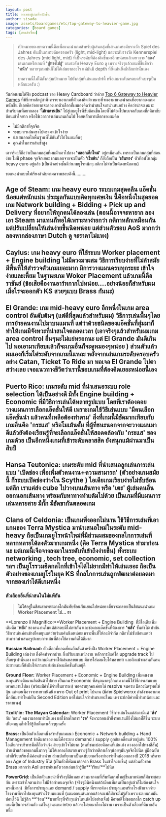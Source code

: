 ```yaml
---
layout: post
title: หนทางสู่เกมที่หนักขึ้น
author: sisada
image: assets/boardgames/etc/top-gateway-to-heavier-game.jpg
categories: [board games]
tags: [กบเล่าเรื่อง]
---
```


> เป้าหมายของบทความนี้คือเพื่อแนะนำเกมสำหรับผู้เล่นกลุ่มที่ผ่านเกมระดับรางวัล Spiel des Jahres อันเป็นเกมระดับครอบครัว (light, mid-light) และระดับรางวัล Kennerspiel des Jahres (mid light, mid) ที่เป็นระดับที่ต้องคิดขึ้นมาอีกหน่อยแล้วอยากจะ **'ลอง'** เล่นเกมหรือเกมที่ **'ปูทางไปสู่'** เกมระดับ Heavy Euro ดู เพราะจริงๆแล้วเกมที่ขึ้นชื่อว่า **'หนัก'** หลายๆเกมมันก็ไม่ได้เล่นยากอะไร แค่มันมี depth ที่ยิ่งเล่นยิ่งล้ำลึกเท่านั้นเอง
> 
> บทความนี้ไม่ได้ตั้งกลุ่มเป้าหมาย ไปยังกลุ่มที่เล่นเกมปาร์ตี้ หรือเกมระดับครอบครัวเบาๆเป็นหลักนะครับ :)


วันก่อนผมได้ฟัง podcast ของ Heavy Cardboard ว่าด้วย [Top 6 Gateway to Heavier Games](https://youtu.be/rN4wdP31r7A) ที่พิธีกรหลักคู่สามี-ภรรยาเอาเกมที่ตัวเองคิดว่าเหมาะที่จะเอามาแนะนำคนที่อยากลองเกมหนักขึ้น ก็เลยคิดว่าอยากจะลองเอาตัวเลือกที่ผมเองคิดว่าน่าสนใจมานำเสนอบ้าง คิดว่าน่าจะเหมาะสำหรับคนที่อยากลอง **'ไต่เพดานบิน'** ไปสู่เกมยูโรที่ซับซ้อนขึ้นโดยที่ไม่ต้องไปพบเจอกับเกมที่กติกาซับซ้อนเข้าใจยาก หรือใช้เวลาการเล่นนานเกินไป โดยหลักการเลือกของผมคือ
* ไม่มีกติกาที่จุกจิก
* ระบบการเล่นตรงไปตรงมาเข้าใจง่าย
* นำเสนอกลไกพื้นฐานที่ใช้กันทั่วไปในเกมอื่นๆ
* คุณค่าในการเล่นซ้ำสูง


เอาจริงๆก็ถือว่าเป็นเกมกลุ่มที่ผมมักเอาไปกาง **'หลอกเด็กใหม่'** อยู่เหมือนกัน เพราะเป็นเกมกลุ่มที่สอนง่าย ไม่มี phase จุกจิกเยอะ เกมนอกจากจะเป็นตัว **'เริ่มต้น'** ก็ยังถือเป็น **'เส้นทาง'** ตัวท๊อปในกลุ่ม heavy euro อยู่แล้ว (เป็นตัวอย่างชั้นดีว่าเกมยูโรหนักๆ กติกาไม่จำเป็นต้องหนักตาม)

ขอแนะนำแบบไม่เรียงลำดับตามความชอบดังนี้.........


**Age of Steam:** เกม heavy euro ระบบเกมสุดคลีน แอ๊คชั่นน้อยแต่หนักแน่น ประมูลกันแบบคิดทุกเศษเงิน นี้คือหนึ่งในสุดยอดเกม Network building + Bidding + Pick up and Delivery ที่อยากให้ทุกคนได้ลองเล่น (ตอนนี้อาจจะหายาก ลองเอา **Steam** มาแทนก็พอได้เพราะหาง่ายกว่า กติกาหลักเหมือนกันแต่ปรับเปลี่ยนให้เล่นง่ายขึ้นนิดหน่อย แต่ส่วนตัวชอบ AoS มากกว่า ลองหากล่องภาษา Dutch ดู จะราคาไม่แพง)
---

**Caylus:** เกม heavy euro ที่ใช้ระบบ Worker placement + Engine building ไม่มีดวงมาผสม วิธีการเรียบง่ายที่ไม่ล้าสมัย มีพื้นที่ให้สำรวจตัวเกมเยอะมาก มีการวางแผนครบทุกระยะ เข้าใจง่ายและเหี้ยม ในฐานะเกม Woker Placement แล้วเกมนี้คือราชันย์ (ข้อเสียคืองานอาร์ทกากไปหน่อย....อย่างน้อยก็สำหรับผม เมื่อไรจะออกตัว KS สวยๆแบบ Brass กันนะ)
---

**El Grande:** เกม mid-heavy euro อีกหนึ่งในเกม area control อันดับต้นๆ (แต่ดีที่สุดแล้วสำหรับผม) วิธีการเล่นพื้นๆโดยการย้ายคนงานไปมาบนแผนที่ แต่ว่าด้วยชนิดของแอ๊คชั่นที่สุ่มมาก็ทำให้เกมมีจังหวะที่น่าสนใจตลอดเวลา (เอาจริงๆแล้วสำหรับผมเกม area control อื่นๆนะไม่แย่หรอกนะ แต่ El Grande มันดีเกินไป พอเอามาเทียบแล้วก็จะเกมอื่นก็จะดูหมองๆหน่อย ) ส่วนตัวแล้วผมเองก็เริ่มไต่ระดับจากเกมนี้แหละ หลังจากเล่นเกมระดับครอบครัวอย่าง Catan, Ticket To Ride มา พอเจอ El Grande ไปตาสว่างเลย เจอแนวทางชีวิตว่าเรานี้ชอบเกมที่ต้องคิดเยอะหน่อยนี้เอง
---

**Puerto Rico:** เกมระดับ mid ที่นำเสนอระบบ role selection ได้เป็นอย่างดี มีทั้ง Engine building + Economic ที่มีวิธีการเล่นได้หลายรูปแบบ โดยที่เราต้องคอยวางแผนการเลือกแอ๊คชั่นให้ดี เพราะเกมใช้วิธีเล่นแบบ **'มีคนเลือกแอ๊คชั่นนำ แล้วคนที่เหลือต้องทำตาม'** สิ่งที่เกมนี้มีชัดมากเทียบกับเกมอื่นคือ **'กระแส'** หรือโมเม้นตั้ม ที่ผู้ที่ชนะนอกจากจะวางแผนมาดีแล้วยังต้องเรียนรู้ที่จะเลือกแอ๊คชั่นให้สอดคล้องกับ **'กระแส'** ของเกมด้วย เป็นอีกหนึ่งเกมที่เข้าระดับคลาสสิค ยังสนุกแม้ผ่านมาเป็นสิบปี
---

**Hansa Teutonica:** เกมระดับ mid ที่นำเสนอลูกเล่นการเล่นแบบ **'เปิดช่อง เพื่อเพิ่มตัวคนงาน+ความสามารถ'** (ตัวอย่างเกมสมัยนี้ ก็ระบบเปิดช่องว่างใน Scythe ) ไอเดียเกมเรียบง่ายไม่ซับซ้อนแต่ลึก เราแค่ส่ง cube ไปวางบนเส้นทาง หรือ **'เตะ'** ผู้เล่นคนอื่นออกนอกเส้นทาง พร้อมกับหาทางทำแต้มไปด้วย เป็นเกมที่มีแผนการเล่นหลายสาย มีกั๊ก มีขัดขากันตลอดเกม
---

**Clans of Celdonia:** เป็นเกมพึ่งออกไม่นาน ใช้วิธีการเล่นที่เอาแกนของ Terra Mystica มานำเสนอใหม่ในระดับ mid-heavy ถือเป็นเกมยูโรหน้าใหม่ที่มีส่วนผสมของกลไกการเล่นที่หลากหลายได้ลงตัวมากเกมหนึ่ง (คือ Terra Mystica ทำมาก่อนนะ แต่เกมนี้เจือจางลงมาในระดับที่เข้าถึงง่ายขึ้น) ทั้งระบบ networking , tech tree, economic, set collection ฯลฯ เป็นยูโรรวมฮิตกลไกที่เข้าใจได้ไม่ยากมีท่าให้เล่นเยอะ ถือเป็นตัวอย่างของเกมยูโรในยุค KS ที่กลไกการเล่นถูกพัฒนาต่อยอดมาจากของเก่าได้ดีเกมหนึ่ง
---


### ตัวเลือกอื่นที่น่าสนในไม่แพ้กัน

 
> **ไม่ได้อยู่ในลิสแรกเพราะกลไกมันทับซ้อนกันเยอะไปหน่อย เดี๋ยวจะกลายเป็นลิสแนะนำเกม Worker Placement ไป... ฮา**




**Lorenzo il Magnifico:**Worker Placement + Engine Building  ที่มีไอเดียเพิ่มเติมคือ **'พลัง'** ของคนงานในแต่ล่ะรอบมีไม่เท่ากัน และช่องลงแอ๊คชั่นที่ต้องการ **'พลัง'** ขั้นต่ำไม่เท่ากัน วิธีการเล่นค่อนข้างยืดหยุนแต่ว่าแร้นแค้นนิดหน่อยเพราะพื้นที่ให้ลงมีจำกัด กติกาไม่ซับซ้อนแต่ว่าสามารถนำเสนอรูปแบบการเล่นที่ต้องใช้ความคิดได้ดีมาก

**Russian Railroad:** ตัวเลือกที่ยอดเยี่ยมอีกอันสำหรับฝั่ง Worker Placement + Engine Building เล่นง่าย กึ่งคิดท่าจากบ้าน กึ่งปรับแผนหน้างาน หลักการมีแค่ไล่ upgrade track ไปเรื่อยๆเท่านั้นเอง แต่ว่าเกมมีแทรคให้เล่นหลายแบบ มีการใส่คอมโบได้หลายท่า และถึงแม้จะเล่นกันคนล่ะสายเกมก็ยังบีบให้เรามาแย่งกันช่องแอ๊คชั่นกันอยู่ดี


**Ground Floor:** Worker Placement + Economic + Engine Building เพิ่มคนงาน ลงทุนสร้างตึกมาผลิตสินค้าไปขาย เป็นเกม Economic ที่สนุกมากๆอีกเกม เกมนี้ใช้วิธีการเล่นแบบเอาคนงานไปลง (พร้อมมีค่าใช้จ่ายในการลง) พอครบทุกคนค่อยไล่ resolve จนครบ มีดวงนิดๆพอให้ลุ้น แต่ตอนนี้อาจจะหายากนิดนึงเพราะ Out of print ไปนาน (มีค่าย Spielworxx กำลังจะเอาเกมนี้กลับมาทำใหม่เป็น Second Edition แต่ไม่แน่ใจว่าทำมาเยอะไหม เพราะปกติค่ายนี้ทำมาน้อยและราคาแพง)


**Tzolk'in: The Mayan Calendar:** Worker Placement วิธีการเล่นในแต่ล่ะตามีแค่ **'ส่ง'** กับ 'ถอน' คนงานออกเท่านั้นเอง แต่ใช้กลไกการ **'รอ'** จังหวะถอนตัวยิ่งรอนานก็ยิ่งได้ผลที่ดีขึ้น ระบบเฟืองหมุนก็ทำให้รู้สึกตื่นตาเล็กๆทุกครั้ง

**Brass:** เป็นอีกตัวเลือกหนึ่งสำหรับเกมแนว Economic + Network building + Hand Management ข้อดีมากของเกมนี้คือระบบ demand / supply ถูกขับเคลื่อนด้วยผู้เล่น 100% ไอเดียการบริหารมือก็ถือว่าเจ๋ง ง่ายๆเข้าใจไม่ยาก (คนที่ชนะบ่อยคือคนที่เล่นเก่ง ดวงออกไปทางสีสัน) ส่วนตัวแล้วชอบเกมนี้มากๆ ไม่ได้เอาลงลิสแรกเพราะรู้สึกว่ากติกาเล็กๆน้อยๆมันจุกจิกไปนิด คู่มือฉบับเก่าก็เรียบเรียงได้ค่อนข้างห่วย ส่วนปกที่ยกมาเป็นฉบับยกเครื่องทำอาร์ทใหม่ออกกลางปี 2018 หรือจะลอง Age of Industry ก็ได้ (เป็นตัวที่พัฒนาต่อจาก Brass ในเข้าใจง่ายขึ้น) แต่ส่วนตัวชอบ Brass มากกว่า AoI เพราะอันหลังเวลาเล่นแล้วรู้สึก**'เรียบ'**ไปนิด

**PowerGrid:** เป็นอีกตัวแนะนำที่จริงๆก็ดีแหละ ส่วนมากคนที่เริ่มหัดเกมใหญ่ขึ้นมาหน่อยก็มักจะชอบกัน เพราะเข้าใจตามง่าย ไม่มีข้อกำหนดจุกจิก (จริงๆมีนิดนึงแต่ถ้ามีคนที่เล่นเป็นอยู่แล้วก็ไม่ต้องสนใจตรงนี้มาก)  มีทั้งการประมูลและ demand / supply ที่เราจะต้อง ประมูลและสร้างโรงฟ้าแจกจ่ายโรงงานที่เราไปลงทุนสร้างไว้บนแผนที่ (แถมตอนเล่นกากแล้วจะแพ้ก็มักจะไม่รู้ตัวเพราะระบบเกมมันซ่อนไว้ดี ไม่รู้สึก **'ร้อน'**มากทั้งๆที่จริงๆแล้วโดนตัดไปอย่างเจ็บ) คือพอดีไม่ชอบกลไก catch up เกมนี้เป็นการส่วนตัว แต่ในฐานะเกม intro แล้วจะไม่ยกมาก็คงไม่งาม เพราะเป็นตัวเลือกที่ดีมากอันหนึ่ง